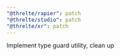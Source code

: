 ```yaml
---
"@threlte/rapier": patch
"@threlte/studio": patch
"@threlte/xr": patch
---
```


Implement type guard utility, clean up
